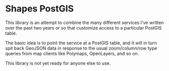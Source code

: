 # Shapes PostGIS

This library is an attempt to combine the many different services I've
written over the past two years or so that customize access to a
particular PostGIS table.

The basic idea is to point the service at a PostGIS table, and it will
in turn spit back GeoJSON data in response to the usual
zoom/column/row type queries from map clients like Polymaps,
OpenLayers, and so on.

This library is not yet ready for anyone else to use.

